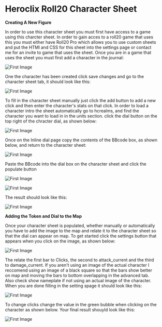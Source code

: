 # Heroclix Roll20 Character Sheet

**Creating A New Figure**

In order to use this character sheet you must first have access to a game using this charcter sheet. In order to gain acces to a roll20 game that uses this you must either have Roll20 Pro which allows you to use custom sheets and put the HTMl and CSS for this sheet into the settings page or contact me for an invite to game that uses the sheet. Once you are in a game that uses the sheet you must first add a character in the journal:

![First Image](https://github.com/Coogrr/roll20-clix-sheet/blob/master/Documentation/Create%20Character.png)

One the character has been created click save changes and go to the character sheet tab, it should look like this:

![First Image](https://github.com/Coogrr/roll20-clix-sheet/blob/master/Documentation/Character%20Sheet.png)

To fill in the character sheet manually just click the add button to add a new click and then enter the character's stats on that click. In order to load a character intro the sheet automatically go to hcrealms, and find the character you want to load in in the units section. click the dial button on the top right of the chracter dial, as shown below:

![First Image](https://github.com/Coogrr/roll20-clix-sheet/blob/master/Documentation/HCRealms%20DialCode%20Link.png)

Once on the Inline dial page copy the contents of the BBcode box, as shown below, and return to the character sheet:

![First Image](https://github.com/Coogrr/roll20-clix-sheet/blob/master/Documentation/HCRealms%20BBCode.png)

Paste the BBcode into the dial box on the character sheet and click the populate button 

![First Image](https://github.com/Coogrr/roll20-clix-sheet/blob/master/Documentation/Character%20Sheet%20BBCode.png)

![First Image](https://github.com/Coogrr/roll20-clix-sheet/blob/master/Documentation/Character%20Sheet%20Populate.png)

The result should look like this:

![First Image](https://github.com/Coogrr/roll20-clix-sheet/blob/master/Documentation/Populated%20Character%20Sheet.png)

**Adding the Token and Dial to the Map**

Once your character sheet is populated, whether manually or automatically you have to add the image to the map and relate it to the character sheet so that the dial can appear on map. To get started click the settings button that appears when you click on the image, as shown below: 

![First Image](https://github.com/Coogrr/roll20-clix-sheet/blob/master/Documentation/Token%20Settings.png)

The relate the first bar to Clicks, the second to attack_current and the third to damage_current. If you aren't using an image of the actual character I reccomend using an image of a black square so that the bars show better on map and moving the bars to bottom overlapping in the advanced tab. Also check show nameplate if not using an actual image of the character. When you are done filling in the setting spage it should look like this:

![First Image](https://github.com/Coogrr/roll20-clix-sheet/blob/master/Documentation/Filled%20Token%20Settings.png)

To change clicks change the value in the green bubble when clicking on the character as shown below. Your final result shouyld look like this:

![First Image](https://github.com/Coogrr/roll20-clix-sheet/blob/master/Documentation/Filled%20Token%20On%20Map.png)










